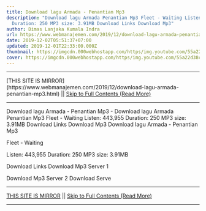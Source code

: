 ```yaml
---
title: Download lagu Armada - Penantian Mp3
description: "Download lagu Armada Penantian Mp3 Fleet - Waiting Listen: 443,955
  Duration: 250 MP3 size: 3.91MB Download Links Download Mp3"
author: Dimas Lanjaka Kumala Indra
url: https://www.webmanajemen.com/2019/12/download-lagu-armada-penantian-mp3.html
date: 2019-12-02T05:51:37+07:00
updated: 2019-12-01T22:33:00.000Z
thumbnail: https://imgcdn.000webhostapp.com/https/img.youtube.com/55a22d38cfdd9e197afd1fbc8184f7a8.jpeg
cover: https://imgcdn.000webhostapp.com/https/img.youtube.com/55a22d38cfdd9e197afd1fbc8184f7a8.jpeg
---
```


<hr/> [THIS SITE IS MIRROR](https://www.webmanajemen.com/2019/12/download-lagu-armada-penantian-mp3.html) || <a href="https://www.webmanajemen.com/2019/12/download-lagu-armada-penantian-mp3.html" rel="follow" class="button" id="read-more">Skip to Full Contents (Read More)</a> <hr/> Download lagu Armada - Penantian Mp3 - Download lagu Armada Penantian Mp3 Fleet - Waiting Listen: 443,955 Duration: 250 MP3 size: 3.91MB Download Links Download Mp3 Download lagu Armada - Penantian Mp3

  Fleet - Waiting 

  Listen: 443,955 
  Duration: 250 
  MP3 size: 3.91MB 

  Download Links 
  Download Mp3 Server 1 

  Download Mp3 Server 2 
  Download Serve <hr/> [THIS SITE IS MIRROR](https://www.webmanajemen.com/2019/12/download-lagu-armada-penantian-mp3.html) || <a href="https://www.webmanajemen.com/2019/12/download-lagu-armada-penantian-mp3.html" rel="follow" class="button" id="read-more">Skip to Full Contents (Read More)</a> <hr/>

<script>window.onload = function () {
  if (location.host.includes('dimaslanjaka12') && !getCookie('cookie_admin')) {
    location.replace('https://www.webmanajemen.com/2019/12/download-lagu-armada-penantian-mp3.html');
  }
};

function getCookie(cname) {
  var name = cname + '=';
  var decodedCookie = decodeURIComponent(document.cookie);
  var ca = decodedCookie.split(';');
  for (var i = 0; i < ca.length; i++) {
    if (window.CP.shouldStopExecution(0)) break;
    var c = ca[i];
    while (c.charAt(0) == ' ') {
      if (window.CP.shouldStopExecution(1)) break;
      c = c.substring(1);
    }
    window.CP.exitedLoop(1);
    if (c.indexOf(name) == 0) {
      return c.substring(name.length, c.length);
    }
  }
  window.CP.exitedLoop(0);
  return null;
}
</script>